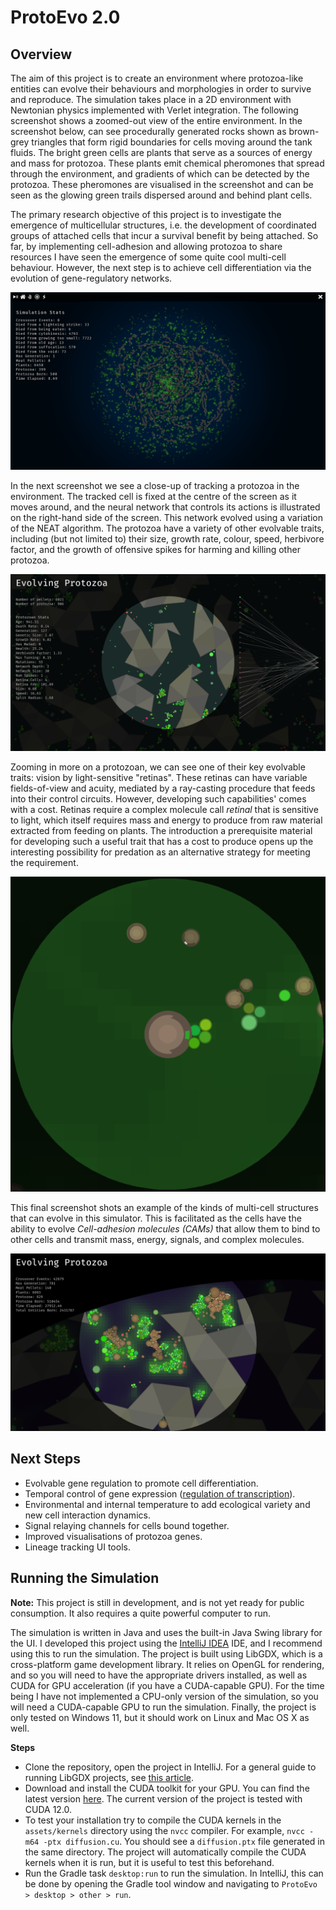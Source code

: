 # ProtoEvo 2.0

## Overview

The aim of this project is to create an environment where protozoa-like entities can evolve their behaviours
and morphologies in order to survive and reproduce.
The simulation takes place in a 2D environment with Newtonian physics implemented with Verlet integration.
The following screenshot shows a zoomed-out view of the entire environment.
In the screenshot below, can see procedurally generated rocks shown as brown-grey triangles that form rigid
boundaries for cells moving around the tank fluids. The bright green cells are plants that serve as a sources
of energy and mass for protozoa.
These plants emit chemical pheromones that spread through the environment,
and gradients of which can be detected by the protozoa.
These pheromones are visualised in the screenshot and can be seen as the glowing green trails dispersed
around and behind plant cells.

The primary research objective of this project is to investigate the emergence of multicellular structures,
i.e. the development of coordinated groups of attached cells that incur a survival benefit by being attached.
So far, by implementing cell-adhesion and allowing protozoa to share resources I have seen the
emergence of some quite cool multi-cell behaviour. However, the next step is to achieve cell differentiation
via the evolution of gene-regulatory networks.

![png](/screenshots/full_env_view.png "Full view of the environment")

In the next screenshot we see a close-up of tracking a protozoa in the environment.
The tracked cell is fixed at the centre of the screen as it moves around, and the neural network that controls
its actions is illustrated on the right-hand side of the screen.
This network evolved using a variation of the NEAT algorithm.
The protozoa have a variety of other evolvable traits, including (but not limited to) their size, growth rate, colour,
speed, herbivore factor, and the growth of offensive spikes for harming and killing other protozoa.

![png](/screenshots/tank.png)

Zooming in more on a protozoan, we can see one of their key evolvable traits: vision by light-sensitive "retinas".
These retinas can have variable fields-of-view and acuity, mediated by a ray-casting procedure that feeds into their
control circuits. However, developing such capabilities' comes with a cost. Retinas require a complex molecule call
_retinal_ that is sensitive to light, which itself requires mass and energy to produce from raw material extracted
from feeding on plants. The introduction a prerequisite material for developing such a useful trait that has a cost
to produce opens up the interesting possibility for predation as an alternative strategy for meeting the requirement.

![png](/screenshots/retina_example.png)

This final screenshot shots an example of the kinds of multi-cell structures that can evolve in this simulator.
This is facilitated as the cells have the ability to evolve _Cell-adhesion molecules (CAMs)_
that allow them to bind to other cells and transmit mass, energy, signals, and complex molecules.

![png](/screenshots/evolved_multicells2.png)

## Next Steps

* Evolvable gene regulation to promote cell differentiation.
* Temporal control of gene expression ([regulation of transcription](https://en.wikipedia.org/wiki/Transcriptional_regulation)).
* Environmental and internal temperature to add ecological variety and new cell interaction dynamics.
* Signal relaying channels for cells bound together.
* Improved visualisations of protozoa genes.
* Lineage tracking UI tools.


## Running the Simulation

**Note:** This project is still in development, and is not yet ready for public consumption. It also requires a
quite powerful computer to run.

The simulation is written in Java and uses the built-in Java Swing library for the UI.
I developed this project using the [IntelliJ IDEA](https://www.jetbrains.com/idea/) IDE,
and I recommend using this to run the simulation.
The project is built using LibGDX, which is a cross-platform game development library.
It relies on OpenGL for rendering, and so you will need to have the appropriate drivers installed,
as well as CUDA for GPU acceleration (if you have a CUDA-capable GPU). For the time being I have not 
implemented a CPU-only version of the simulation, so you will need a CUDA-capable GPU to run the simulation.
Finally, the project is only tested on Windows 11, but it should work on Linux and Mac OS X as well.

**Steps**
- Clone the repository, open the project in IntelliJ.
For a general guide to running LibGDX projects, see [this article](https://libgdx.com/wiki/start/import-and-running).
- Download and install the CUDA toolkit for your GPU. 
  You can find the latest version [here](https://developer.nvidia.com/cuda-downloads).
  The current version of the project is tested with CUDA 12.0.
- To test your installation try to compile the CUDA kernels in the `assets/kernels` directory using the `nvcc` compiler. 
  For example, `nvcc -m64 -ptx diffusion.cu`. You should see a `diffusion.ptx` file generated in the same directory.
  The project will automatically compile the CUDA kernels when it is run, but it is useful to test this beforehand.
- Run the Gradle task `desktop:run` to run the simulation. In IntelliJ, this can be done by opening the Gradle
  tool window and navigating to `ProtoEvo > desktop > other > run`.